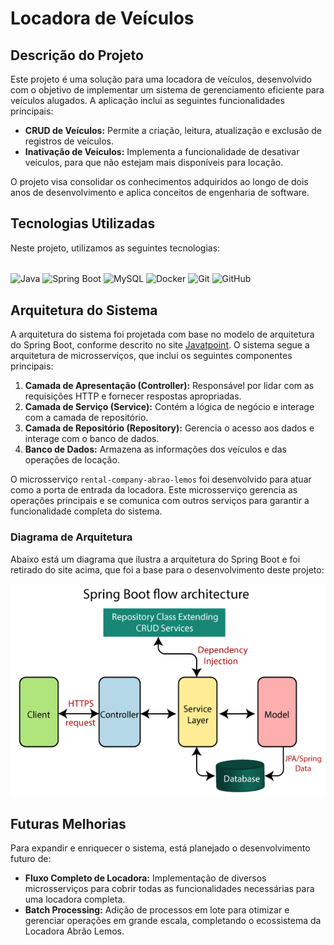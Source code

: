 # Locadora de Veículos

## Descrição do Projeto

Este projeto é uma solução para uma locadora de veículos, desenvolvido com o objetivo de implementar um sistema de gerenciamento eficiente para veículos alugados. A aplicação inclui as seguintes funcionalidades principais:

- **CRUD de Veículos:** Permite a criação, leitura, atualização e exclusão de registros de veículos.
- **Inativação de Veículos:** Implementa a funcionalidade de desativar veículos, para que não estejam mais disponíveis para locação.

O projeto visa consolidar os conhecimentos adquiridos ao longo de dois anos de desenvolvimento e aplica conceitos de engenharia de software.

## Tecnologias Utilizadas

Neste projeto, utilizamos as seguintes tecnologias:

<div style="display: inline_block"><br>
  <img align="center" alt="Java" height="60" width="60" src="https://cdn.jsdelivr.net/gh/devicons/devicon/icons/java/java-original.svg">
  <img align="center" alt="Spring Boot" height="60" width="60" src="https://cdn.jsdelivr.net/gh/devicons/devicon/icons/spring/spring-original.svg">
  <img align="center" alt="MySQL" height="60" width="60" src="https://cdn.jsdelivr.net/gh/devicons/devicon/icons/mysql/mysql-original.svg">
  <img align="center" alt="Docker" height="60" width="60" src="https://cdn.jsdelivr.net/gh/devicons/devicon/icons/docker/docker-original.svg">
  <img align="center" alt="Git" height="60" width="60" src="https://cdn.jsdelivr.net/gh/devicons/devicon/icons/git/git-original.svg">
  <img align="center" alt="GitHub" height="60" width="60" src="https://cdn.jsdelivr.net/gh/devicons/devicon/icons/github/github-original.svg">
</div>

## Arquitetura do Sistema

A arquitetura do sistema foi projetada com base no modelo de arquitetura do Spring Boot, conforme descrito no site [Javatpoint](https://www.javatpoint.com/spring-boot-architecture). O sistema segue a arquitetura de microsserviços, que inclui os seguintes componentes principais:

1. **Camada de Apresentação (Controller):** Responsável por lidar com as requisições HTTP e fornecer respostas apropriadas.
2. **Camada de Serviço (Service):** Contém a lógica de negócio e interage com a camada de repositório.
3. **Camada de Repositório (Repository):** Gerencia o acesso aos dados e interage com o banco de dados.
4. **Banco de Dados:** Armazena as informações dos veículos e das operações de locação.

O microsserviço `rental-company-abrao-lemos` foi desenvolvido para atuar como a porta de entrada da locadora. Este microsserviço gerencia as operações principais e se comunica com outros serviços para garantir a funcionalidade completa do sistema.

### Diagrama de Arquitetura

Abaixo está um diagrama que ilustra a arquitetura do Spring Boot e foi retirado do site acima, que foi a base para o desenvolvimento deste projeto:

![Spring Boot Architecture](images/arquitecturespringboot.png)

## Futuras Melhorias

Para expandir e enriquecer o sistema, está planejado o desenvolvimento futuro de:

- **Fluxo Completo de Locadora:** Implementação de diversos microsserviços para cobrir todas as funcionalidades necessárias para uma locadora completa.
- **Batch Processing:** Adição de processos em lote para otimizar e gerenciar operações em grande escala, completando o ecossistema da Locadora Abrão Lemos.
